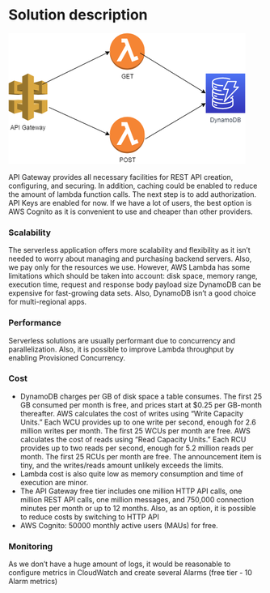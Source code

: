 # Solution description

![alt text](https://github.com/alenaPy/test_service/blob/main/schema.png?raw=true)

API Gateway provides all necessary facilities for REST API creation, configuring, and securing. In addition, caching could be enabled to reduce the amount of lambda function calls.
The next step is to add authorization. API Keys are enabled for now. If we have a lot of users, the best option is AWS Cognito as it is convenient to use and cheaper than other providers.

### Scalability

The serverless application offers more scalability and flexibility as it isn’t needed to worry about managing and purchasing backend servers. Also, we pay only for the resources we use. However, AWS Lambda has some limitations which should be taken into account: disk space, memory range, execution time, request and response body payload size 
DynamoDB can be expensive for fast-growing data sets. Also, DynamoDB isn’t a good choice for multi-regional apps.

### Performance
Serverless solutions are usually performant due to concurrency and parallelization. Also, it is possible to improve Lambda throughput by enabling Provisioned Concurrency.

### Cost
- DynamoDB charges per GB of disk space a table consumes. The first 25 GB consumed per month is free, and prices start at $0.25 per GB-month thereafter. AWS calculates the cost of writes using “Write Capacity Units.” Each WCU provides up to one write per second, enough for 2.6 million writes per month. The first 25 WCUs per month are free. AWS calculates the cost of reads using “Read Capacity Units.” Each RCU provides up to two reads per second, enough for 5.2 million reads per month. The first 25 RCUs per month are free. The announcement item is tiny, and the writes/reads amount unlikely exceeds the limits.
- Lambda cost is also quite low as memory consumption and time of execution are minor.
- The API Gateway free tier includes one million HTTP API calls, one million REST API calls, one million messages, and 750,000 connection minutes per month or up to 12 months. Also, as an option, it is possible to reduce costs by switching to HTTP API
- AWS Cognito: 50000 monthly active users (MAUs) for free.

### Monitoring
As we don’t have a huge amount of logs, it would be reasonable to configure metrics in CloudWatch and create several Alarms (free tier - 10 Alarm metrics)
